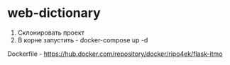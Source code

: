 # web-dictionary

1. Склонировать проект
2. В корне запустить - docker-compose up -d

Dockerfile - https://hub.docker.com/repository/docker/ripo4ek/flask-itmo
